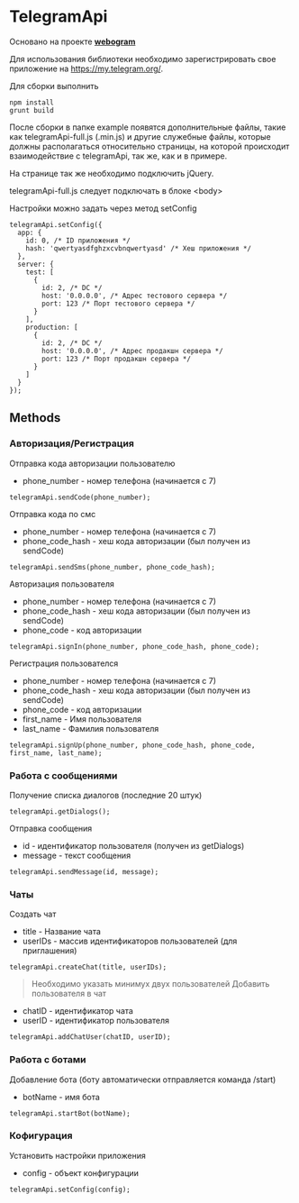 # TelegramApi

Основано на проекте [**webogram**](https://github.com/zhukov/webogram)  

Для использования библиотеки необходимо зарегистрировать свое приложение на https://my.telegram.org/.

Для сборки выполнить
```
npm install
grunt build
```

После сборки в папке example появятся дополнительные файлы, такие как telegramApi-full.js (.min.js) и другие служебные файлы, которые должны располагаться относительно страницы, на которой происходит взаимодействие с telegramApi, так же, как и в примере.

На странице так же необходимо подключить jQuery.

telegramApi-full.js следует подключать в блоке &lt;body&gt;

Настройки можно задать через метод setConfig
```
telegramApi.setConfig({
  app: {
    id: 0, /* ID приложения */
    hash: 'qwertyasdfghzxcvbnqwertyasd' /* Хеш приложения */
  },
  server: {
    test: [
      {
        id: 2, /* DC */
        host: '0.0.0.0', /* Адрес тестового сервера */
        port: 123 /* Порт тестового сервера */
      }
    ],
    production: [
      {
        id: 2, /* DC */
        host: '0.0.0.0', /* Адрес продакшн сервера */
        port: 123 /* Порт продакшн сервера */
      }
    ]
  }
});
```

## Methods

### Авторизация/Регистрация
Отправка кода авторизации пользователю
* phone_number - номер телефона (начинается с 7)
```
telegramApi.sendCode(phone_number);
```
Отправка кода по смс
* phone_number - номер телефона (начинается с 7)
* phone_code_hash - хеш кода авторизации (был получен из sendCode)
```
telegramApi.sendSms(phone_number, phone_code_hash);
```
Авторизация пользователя
* phone_number - номер телефона (начинается с 7)
* phone_code_hash - хеш кода авторизации (был получен из sendCode)
* phone_code - код авторизации
```
telegramApi.signIn(phone_number, phone_code_hash, phone_code);
```
Регистрация пользователся
* phone_number - номер телефона (начинается с 7)
* phone_code_hash - хеш кода авторизации (был получен из sendCode)
* phone_code - код авторизации
* first_name - Имя пользователя
* last_name - Фамилия пользователя
```
telegramApi.signUp(phone_number, phone_code_hash, phone_code, first_name, last_name);
```

### Работа с сообщениями
Получение списка диалогов (последние 20 штук)
```
telegramApi.getDialogs();
```
Отправка сообщения
* id - идентификатор пользователя (получен из getDialogs)
* message - текст сообщения
```
telegramApi.sendMessage(id, message);
```

### Чаты
Создать чат
* title - Название чата
* userIDs - массив идентификаторов пользователей (для приглашения)
```
telegramApi.createChat(title, userIDs);
```
> Необходимо указать минимух двух пользователей
Добавить пользователя в чат
* chatID - идентификатор чата
* userID - идентификатор пользователя
```
telegramApi.addChatUser(chatID, userID);
```

### Работа с ботами
Добавление бота (боту автоматически отправляется команда /start)
* botName - имя бота
```
telegramApi.startBot(botName);
```

### Кофигурация
Установить настройки приложения
* config - объект конфигурации
```
telegramApi.setConfig(config);
```
